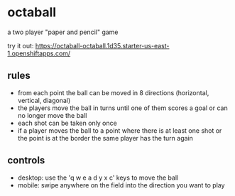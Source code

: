 # octaball
a two player "paper and pencil" game

try it out: https://octaball-octaball.1d35.starter-us-east-1.openshiftapps.com/

## rules
- from each point the ball can be moved in 8 directions (horizontal, vertical, diagonal)
- the players move the ball in turns until one of them scores a goal or can no longer move the ball
- each shot can be taken only once
- if a player moves the ball to a point where there is at least one shot or the point is at the border the same player has the turn again

## controls
- desktop: use the 'q w e a d y x c' keys to move the ball
- mobile: swipe anywhere on the field into the direction you want to play
